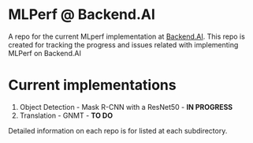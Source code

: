 # MLPerf @ Backend.AI
A repo for the current MLperf implementation at [Backend.AI](https://github.com/lablup/backend.ai). This repo is created for tracking the progress and issues related with implementing MLPerf on Backend.AI

# Current implementations

1. Object Detection - Mask R-CNN with a ResNet50 - **IN PROGRESS**
2. Translation - GNMT - **TO DO**

Detailed information on each repo is for listed at each subdirectory.
